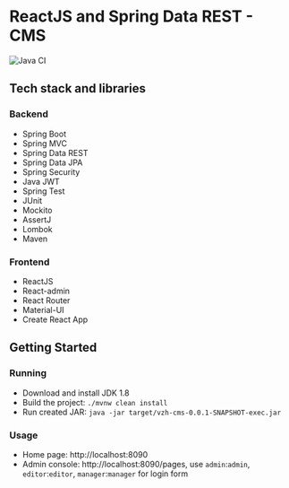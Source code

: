# ReactJS and Spring Data REST - CMS
![Java CI](https://github.com/vzhyhunou/vzh-cms/workflows/Java%20CI/badge.svg)
## Tech stack and libraries
### Backend
- Spring Boot
- Spring MVC
- Spring Data REST
- Spring Data JPA
- Spring Security
- Java JWT
- Spring Test
- JUnit
- Mockito
- AssertJ
- Lombok
- Maven
### Frontend
- ReactJS
- React-admin
- React Router
- Material-UI
- Create React App

## Getting Started
### Running
- Download and install JDK 1.8
- Build the project: `./mvnw clean install`
- Run created JAR: `java -jar target/vzh-cms-0.0.1-SNAPSHOT-exec.jar`
### Usage
- Home page: http://localhost:8090
- Admin console: http://localhost:8090/pages, use `admin`:`admin`, `editor`:`editor`, `manager`:`manager` for login form
